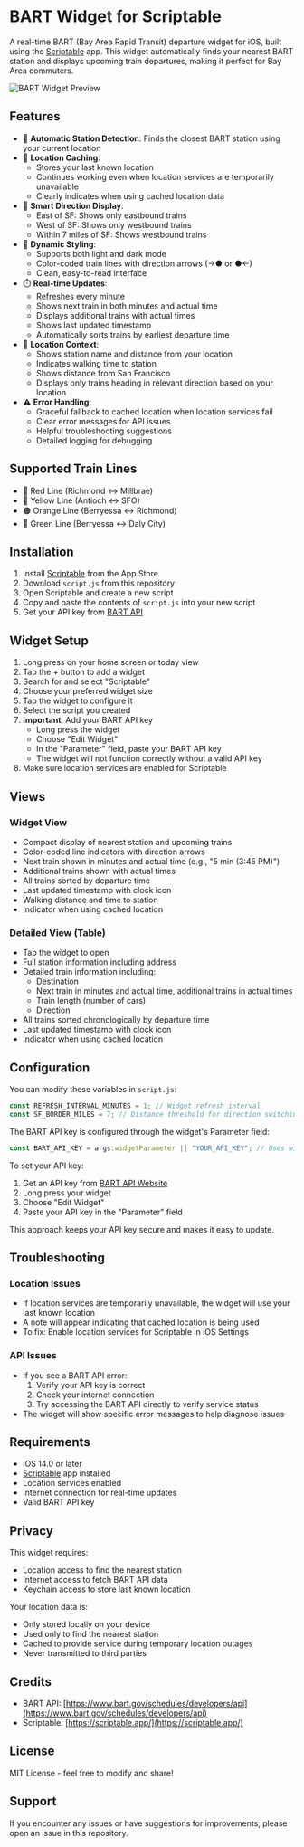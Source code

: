 # BART Widget for Scriptable

A real-time BART (Bay Area Rapid Transit) departure widget for iOS, built using the [Scriptable](https://scriptable.app/) app. This widget automatically finds your nearest BART station and displays upcoming train departures, making it perfect for Bay Area commuters.

![BART Widget Preview](iphone.jpeg)

## Features

- 🚉 **Automatic Station Detection**: Finds the closest BART station using your current location
- 🔄 **Location Caching**:
  - Stores your last known location
  - Continues working even when location services are temporarily unavailable
  - Clearly indicates when using cached location data
- 🚂 **Smart Direction Display**:
  - East of SF: Shows only eastbound trains
  - West of SF: Shows only westbound trains
  - Within 7 miles of SF: Shows westbound trains
- 🎨 **Dynamic Styling**:
  - Supports both light and dark mode
  - Color-coded train lines with direction arrows (→● or ●←)
  - Clean, easy-to-read interface
- ⏱️ **Real-time Updates**:
  - Refreshes every minute
  - Shows next train in both minutes and actual time
  - Displays additional trains with actual times
  - Shows last updated timestamp
  - Automatically sorts trains by earliest departure time
- 📍 **Location Context**:
  - Shows station name and distance from your location
  - Indicates walking time to station
  - Shows distance from San Francisco
  - Displays only trains heading in relevant direction based on your location
- ⚠️ **Error Handling**:
  - Graceful fallback to cached location when location services fail
  - Clear error messages for API issues
  - Helpful troubleshooting suggestions
  - Detailed logging for debugging

## Supported Train Lines

- 🔴 Red Line (Richmond ↔ Millbrae)
- 💛 Yellow Line (Antioch ↔ SFO)
- 🟠 Orange Line (Berryessa ↔ Richmond)
- 💚 Green Line (Berryessa ↔ Daly City)

## Installation

1. Install [Scriptable](https://apps.apple.com/us/app/scriptable/id1405459188) from the App Store
2. Download `script.js` from this repository
3. Open Scriptable and create a new script
4. Copy and paste the contents of `script.js` into your new script
5. Get your API key from [BART API](https://www.bart.gov/schedules/developers/api)

## Widget Setup

1. Long press on your home screen or today view
2. Tap the + button to add a widget
3. Search for and select "Scriptable"
4. Choose your preferred widget size
5. Tap the widget to configure it
6. Select the script you created
7. **Important**: Add your BART API key
   - Long press the widget
   - Choose "Edit Widget"
   - In the "Parameter" field, paste your BART API key
   - The widget will not function correctly without a valid API key
8. Make sure location services are enabled for Scriptable

## Views

### Widget View

- Compact display of nearest station and upcoming trains
- Color-coded line indicators with direction arrows
- Next train shown in minutes and actual time (e.g., "5 min (3:45 PM)")
- Additional trains shown with actual times
- All trains sorted by departure time
- Last updated timestamp with clock icon
- Walking distance and time to station
- Indicator when using cached location

### Detailed View (Table)

- Tap the widget to open
- Full station information including address
- Detailed train information including:
  - Destination
  - Next train in minutes and actual time, additional trains in actual times
  - Train length (number of cars)
  - Direction
- All trains sorted chronologically by departure time
- Last updated timestamp with clock icon
- Indicator when using cached location

## Configuration

You can modify these variables in `script.js`:

```javascript
const REFRESH_INTERVAL_MINUTES = 1; // Widget refresh interval
const SF_BORDER_MILES = 7; // Distance threshold for direction switching
```

The BART API key is configured through the widget's Parameter field:

```javascript
const BART_API_KEY = args.widgetParameter || "YOUR_API_KEY"; // Uses widget parameter
```

To set your API key:

1. Get an API key from [BART API Website](https://www.bart.gov/schedules/developers/api)
2. Long press your widget
3. Choose "Edit Widget"
4. Paste your API key in the "Parameter" field

This approach keeps your API key secure and makes it easy to update.

## Troubleshooting

### Location Issues

- If location services are temporarily unavailable, the widget will use your last known location
- A note will appear indicating that cached location is being used
- To fix: Enable location services for Scriptable in iOS Settings

### API Issues

- If you see a BART API error:
  1. Verify your API key is correct
  2. Check your internet connection
  3. Try accessing the BART API directly to verify service status
- The widget will show specific error messages to help diagnose issues

## Requirements

- iOS 14.0 or later
- [Scriptable](https://scriptable.app/) app installed
- Location services enabled
- Internet connection for real-time updates
- Valid BART API key

## Privacy

This widget requires:

- Location access to find the nearest station
- Internet access to fetch BART API data
- Keychain access to store last known location

Your location data is:

- Only stored locally on your device
- Used only to find the nearest station
- Cached to provide service during temporary location outages
- Never transmitted to third parties

## Credits

- BART API: [https://www.bart.gov/schedules/developers/api](https://www.bart.gov/schedules/developers/api)
- Scriptable: [https://scriptable.app/](https://scriptable.app/)

## License

MIT License - feel free to modify and share!

## Support

If you encounter any issues or have suggestions for improvements, please open an issue in this repository.
